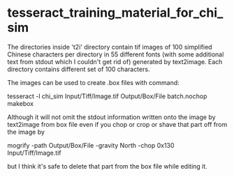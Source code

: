 # tesseract_training_material_for_chi_sim

The directories inside 't2i' directory contain tif images of 100 simplified Chinese characters per directory in 55 different fonts (with some additional text from stdout which I couldn't get rid of) generated by text2image. Each directory contains different set of 100 characters.

The images can be used to create .box files with command:


tesseract -l chi_sim Input/Tiff/Image.tif Output/Box/File batch.nochop makebox

Although it will not omit the stdout information written onto the image by text2image from box file even if you chop or crop or shave that part off from the image by

mogrify -path Output/Box/File  -gravity North -chop 0x130 Input/Tiff/Image.tif

but I think it's safe to delete that part from the box file while editing it.


